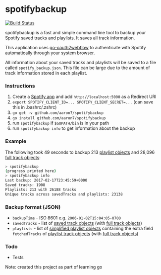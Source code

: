spotifybackup
=============
[![Build Status](https://travis-ci.org/aaron7/spotifybackup.svg?branch=master)](https://travis-ci.org/aaron7/spotifybackup)

spotifybackup is a fast and simple command line tool to backup your Spotify
saved tracks and playlists. It saves all track information.

This application uses [go-oauth2webflow](https://github.com/aaron7/go-oauth2webflow)
to authenticate with Spotify automatically through your system browser.

All information about your saved tracks and playlists will be saved to a file
called `spotify_backup.json`. This file can be large due to the amount of track
information stored in each playlist.

### Instructions

1. Create a [Spotify app](https://developer.spotify.com/my-applications/#!/applications) and add `http://localhost:5000` as a Redirect URI
2. `export SPOTIFY_CLIENT_ID=... SPOTIFY_CLIENT_SECRET=...` (can save this in .bashrc/.zshrc)
3. `go get -v github.com/aaron7/spotifybackup`
4. `go install github.com/aaron7/spotifybackup`
5. run `spotifybackup` if `$GOPATH/bin` is in your path
6. run `spotifybackup info` to get information about the backup

### Example
The following took 49 seconds to backup 213 [playlist objects](https://developer.spotify.com/web-api/object-model/#playlist-object-full)
and 28,096 [full track objects](https://developer.spotify.com/web-api/object-model/#track-object-full):
```bash
> spotifybackup
(progress printed here)
> spotifybackup info
Last backup: 2017-02-17T23:45:59+0000
Saved tracks: 1908
Playlists: 213 with 26188 tracks
Unique tracks across savedTracks and playlists: 23138
```

### Backup format (JSON)

- `backupTime` - ISO 8601 e.g. `2006-01-02T15:04:05-0700`
- `savedTracks` - list of [saved track objects](https://developer.spotify.com/web-api/object-model/#saved-track-object)
(with [full track objects](https://developer.spotify.com/web-api/object-model/#track-object-full))
- `playlists` - list of [simplified playlist objects](https://developer.spotify.com/web-api/object-model/#playlist-object-simplified)
containing the extra field `fetchedTracks` of [playlist track objects](https://developer.spotify.com/web-api/object-model/#playlist-track-object)
(with [full track objects](https://developer.spotify.com/web-api/object-model/#track-object-full))

### Todo

- Tests

Note: created this project as part of learning go
